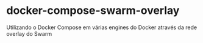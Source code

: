 # docker-compose-swarm-overlay
Utilizando o Docker Compose em várias engines do Docker através da rede overlay do Swarm
